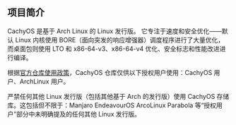 ## 项目简介

CachyOS 是基于 Arch Linux 的 Linux 发行版。 它专注于速度和安全优化——默认 Linux 内核使用 BORE（面向突发的响应增强器）调度程序进行了大量优化，而桌面包则使用 LTO 和 x86-64-v3、x86-64-v4 优化、安全标志和性能改进进行编译。

根据[官方仓库使用政策](https://wiki.cachyos.org/policy/repository_policy/)，CachyOS 仓库仅供以下授权用户使用：CachyOS 用户、ArchLinux 用户。

严禁任何其他 Linux 发行版（包括其他基于 Arch 的发行版）使用 CachyOS 存储库。这包括但不限于：Manjaro EndeavourOS ArcoLinux Parabola 等“授权用户”部分中未明确提及的任何其他 Linux 发行版。

